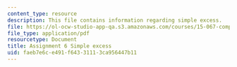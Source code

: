 ```yaml
---
content_type: resource
description: This file contains information regarding simple excess.
file: https://ol-ocw-studio-app-qa.s3.amazonaws.com/courses/15-067-competitive-decision-making-and-negotiation-spring-2011/faeb7e6ce491f64331113ca956447b11_MIT15_067S11_assgn06excess.pdf
file_type: application/pdf
resourcetype: Document
title: Assignment 6 Simple excess
uid: faeb7e6c-e491-f643-3111-3ca956447b11
---
```

